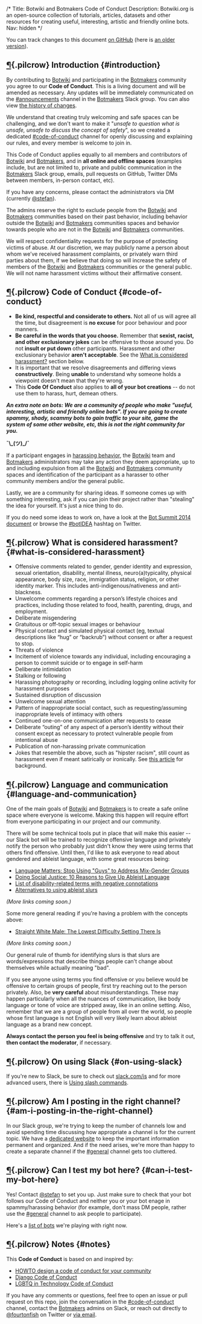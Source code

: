 /*
Title: Botwiki and Botmakers Code of Conduct
Description: Botwiki.org is an open-source collection of tutorials, articles, datasets and other resources for creating useful, interesting, artistic and friendly online bots.
Nav: hidden
*/

<div class="note">
  <p>
    You can track changes to this document <a href="https://github.com/botwiki/botwiki.org/commits/master/content/coc/index.md">on GitHub</a> (here is <a href="https://github.com/botwiki/botmakers.org/commits/master/Code%20of%20Conduct.md">an older version</a>).
  </p>
</div>

## [¶](#introduction){.pilcrow} Introduction {#introduction}


By contributing to [Botwiki](https://botwiki.org/) and participating in the [Botmakers](https://botmakers.org/) community you agree to our **Code of Conduct**. This is a living document and will be amended as necessary. Any updates will be immediately communicated on the [#announcements](https://botmakers.slack.com/messages/announcements/) channel in the [Botmakers](https://botmakers.org/) Slack group. You can also view [the history of changes](https://github.com/botwiki/botmakers.org/commits/master/Code%20of%20Conduct.md). 


We understand that creating truly welcoming and safe spaces can be challenging, and we don't want to make it "*unsafe to question what is unsafe, unsafe to discuss the concept of safety*", so we created a dedicated [#code-of-conduct](https://botmakers.slack.com/messages/code-of-conduct/) channel for openly discussing and explaining our rules, and every member is welcome to join in.

This Code of Conduct applies equally to all members and contributors of [Botwiki](https://botwiki.org/) and [Botmakers](https://botmakers.org/), and in **all online and offline spaces** (examples include, but are not limited to, private and public communication in the [Botmakers](https://botmakers.org/) Slack group, emails, pull requests on GitHub, Twitter DMs between members, in-person contact, etc).


If you have any concerns, please contact the administrators via DM (currently [@stefan](https://botmakers.slack.com/messages/@stefan/details/)).

The admins reserve the right to exclude people from the [Botwiki](https://botwiki.org/) and [Botmakers](https://botmakers.org/) communities based on their past behavior, including behavior outside the [Botwiki](https://botwiki.org/) and [Botmakers](https://botmakers.org/) communities spaces and behavior towards people who are not in the [Botwiki](https://botwiki.org/) and [Botmakers](https://botmakers.org/) communities.

We will respect confidentiality requests for the purpose of protecting victims of abuse. At our discretion, we may publicly name a person about whom we’ve received harassment complaints, or privately warn third parties about them, if we believe that doing so will increase the safety of members of the [Botwiki](https://botwiki.org/) and [Botmakers](https://botmakers.org/) communities or the general public. We will not name harassment victims without their affirmative consent.

## [¶](#code-of-conduct){.pilcrow} Code of Conduct {#code-of-conduct}

- **Be kind, respectful and considerate to others.** Not all of us will agree all the time, but disagreement is **no excuse** for poor behaviour and poor manners.
- **Be careful in the words that you choose.** Remember that **sexist, racist, and other exclusionary jokes** can be offensive to those around you.  Do not **insult or put down** other participants. Harassment and other exclusionary behavior **aren't acceptable**. See the [What is considered harassment?](#what-is-considered-harassment) section below.
- It is important that we resolve disagreements and differing views **constructively**. Being **unable** to understand why someone holds a viewpoint doesn't mean that they're wrong.
- This **Code Of Conduct** also applies to **all of your bot creations** -- do not use them to harass, hurt, demean others.

***An extra note on bots: We are a community of people who make "useful, interesting, artistic and friendly online bots". If you are going to create spammy, shady, scammy bots to gain traffic to your site, game the system of some other website, etc, this is not the right community for you.*** 

**¯\\\_(ツ)\_/¯**

If a participant engages in [harassing behavior](#what-is-considered-harassment), the [Botwiki](https://botwiki.org/) team and [Botmakers](https://botmakers.org/) administrators may take any action they deem appropriate, up to and including expulsion from all the [Botwiki](https://botwiki.org/) and [Botmakers](https://botmakers.org/) community spaces and identification of the participant as a harasser to other community members and/or the general public.

Lastly, we are a community for sharing ideas. If someone comes up with something interesting, ask if you can join their project rather than "stealing" the idea for yourself. It's just a nice thing to do.

If you do need some ideas to work on, have a look at the [Bot Summit 2014 document](https://docs.google.com/document/d/1bka4o1RE9RPUeoUzgpTIKRWsgWHzZEKEADialnv7haQ/edit?pli=1) or browse the [#botIDEA](https://twitter.com/search?f=tweets&q=%23botIDEA) hashtag on Twitter.

## [¶](#what-is-considered-harassment){.pilcrow} What is considered harassment? {#what-is-considered-harassment}

  - Offensive comments related to gender, gender identity and expression, sexual orientation, disability, mental illness, neuro(a)typicality, physical appearance, body size, race, immigration status, religion, or other identity marker. This includes anti-indigenous/nativeness and anti-blackness.
  - Unwelcome comments regarding a person’s lifestyle choices and practices, including those related to food, health, parenting, drugs, and employment.
  - Deliberate misgendering
  - Gratuitous or off-topic sexual images or behaviour
  - Physical contact and simulated physical contact (eg, textual descriptions like “hug” or “backrub”) without consent or after a request to stop.
  - Threats of violence
  - Incitement of violence towards any individual, including encouraging a person to commit suicide or to engage in self-harm
  - Deliberate intimidation
  - Stalking or following
  - Harassing photography or recording, including logging online activity for harassment purposes
  - Sustained disruption of discussion
  - Unwelcome sexual attention
  - Pattern of inappropriate social contact, such as requesting/assuming inappropriate levels of intimacy with others
  - Continued one-on-one communication after requests to cease
  - Deliberate “outing” of any aspect of a person’s identity without their consent except as necessary to protect vulnerable people from intentional abuse
  - Publication of non-harassing private communication
  - Jokes that resemble the above, such as "hipster racism", still count as harassment even if meant satirically or ironically. See [this article](http://www.racialicious.com/2012/05/02/a-historical-guide-to-hipster-racism/) for background. 


## [¶](#language-and-communication){.pilcrow} Language and communication {#language-and-communication}

One of the main goals of [Botwiki](https://botwiki.org/) and [Botmakers](https://botmakers.org/) is to create a safe online space where everyone is welcome. Making this happen will require effort from everyone participating in our project and our community.

There will be some technical tools put in place that will make this easier -- our Slack bot will be trained to recognize offensive language and privately notify the person who probably just didn't know they were using terms that others find offensive. Until then, I'd like to ask everyone to read about gendered and ableist language, with some great resources being:

 - [Language Matters: Stop Using "Guys" to Address Mix-Gender Groups](https://subfictional.com/2012/07/02/language-matters-stop-using-guys-to-address-mix-gender-groups/)
 - [Doing Social Justice: 10 Reasons to Give Up Ableist Language](http://www.huffingtonpost.com/rachel-cohenrottenberg/doing-social-justice-thou_b_5476271.html)
 - [List of disability-related terms with negative connotations](https://en.wikipedia.org/wiki/List_of_disability-related_terms_with_negative_connotations)
 - [Alternatives to using ableist slurs](http://isthisableism.tumblr.com/sluralternatives)

*(More links coming soon.)*

Some more general reading if you're having a problem with the concepts above:

 - [Straight White Male: The Lowest Difficulty Setting There Is](http://whatever.scalzi.com/2012/05/15/straight-white-male-the-lowest-difficulty-setting-there-is/) 

*(More links coming soon.)*


Our general rule of thumb for identifying slurs is that slurs are words/expressions that describe things people can't change about themselves while actually meaning "bad".

If you see anyone using terms you find offensive or you believe would be offensive to certain groups of people, first try reaching out to the person privately. Also, be **very careful** about misunderstandings. These may happen particularly when all the nuances of communication, like body language or tone of voice are stripped away, like in an online setting. Also, remember that we are a group of people from all over the world, so people whose first language is not English will very likely learn about ableist language as a brand new concept.

**Always contact the person you feel is being offensive** and try to talk it out, **then contact the moderator**, if necessary.


## [¶](#on-using-slack){.pilcrow} On using Slack {#on-using-slack}

If you're new to Slack, be sure to check out [slack.com/is](https://slack.com/is) and for more advanced users, there is [Using slash commands](https://slack.zendesk.com/hc/en-us/articles/201259356-Using-slash-commands).

## [¶](#am-i-posting-in-the-right-channel){.pilcrow} Am I posting in the right channel? {#am-i-posting-in-the-right-channel}

In our Slack group, we're trying to keep the number of channels low and avoid spending time discussing how appropriate a channel is for the current topic. We have a [dedicated website](https://botwiki.org/) to keep the important information permanent and organized. And if the need arises, we're more than happy to create a separate channel if the [#general](https://botmakers.slack.com/messages/general/details/) channel gets too cluttered.

## [¶](#can-i-test-my-bot-here){.pilcrow} Can I test my bot here? {#can-i-test-my-bot-here}

Yes! Contact [@stefan](https://botmakers.slack.com/messages/@stefan/details/) to set you up. Just make sure to check that your bot follows our Code of Conduct and neither you or your bot enage in spammy/harassing behavior (for example, don't mass DM people, rather use the [#general](https://botmakers.slack.com/messages/general/details/) channel to ask people to participate).

Here's a [list of bots](https://github.com/botwiki/botmakers.org/blob/master/BOTS.md) we're playing with right now.

## [¶](#notes){.pilcrow} Notes {#notes}

This **Code of Conduct** is based on and inspired by:

- [HOWTO design a code of conduct for your community](https://adainitiative.org/2014/02/howto-design-a-code-of-conduct-for-your-community/)
- [Django Code of Conduct](https://www.djangoproject.com/conduct/)
- [LGBTQ in Technology Code of Conduct ](http://lgbtq.technology/coc.html)

If you have any comments or questions, feel free to open an issue or pull request on this repo, join the conversation in the [#code-of-conduct](https://botmakers.slack.com/messages/code-of-conduct/) channel, contact the [Botmakers](https://botmakers.org/) admins on Slack, or reach out directly to [@fourtonfish](https://twitter.com/fourtonfish) on Twitter or [via email](mailto:stefan@botwiki.org).
